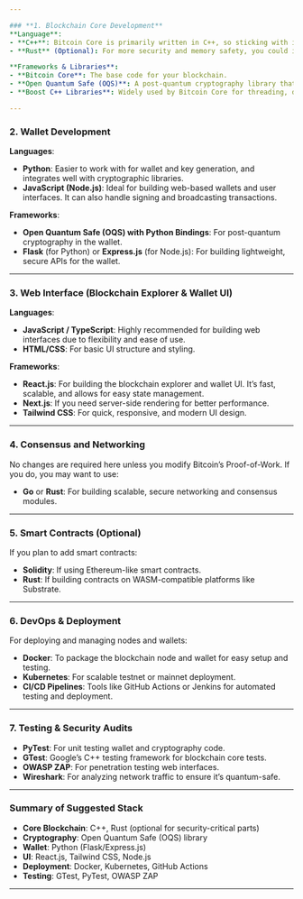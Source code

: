 ```yaml
---

### **1. Blockchain Core Development**  
**Language**:  
- **C++**: Bitcoin Core is primarily written in C++, so sticking with it allows you to reuse most of the existing infrastructure while modifying it for quantum encryption.  
- **Rust** (Optional): For more security and memory safety, you could implement critical cryptographic components in Rust and call them from C++.

**Frameworks & Libraries**:  
- **Bitcoin Core**: The base code for your blockchain.  
- **Open Quantum Safe (OQS)**: A post-quantum cryptography library that provides CRYSTALS-Dilithium, Kyber, and other quantum-safe algorithms.  
- **Boost C++ Libraries**: Widely used by Bitcoin Core for threading, data structures, etc.

---
```


### **2. Wallet Development**  
**Languages**:  
- **Python**: Easier to work with for wallet and key generation, and integrates well with cryptographic libraries.  
- **JavaScript (Node.js)**: Ideal for building web-based wallets and user interfaces. It can also handle signing and broadcasting transactions.

**Frameworks**:  
- **Open Quantum Safe (OQS) with Python Bindings**: For post-quantum cryptography in the wallet.  
- **Flask** (for Python) or **Express.js** (for Node.js): For building lightweight, secure APIs for the wallet.

---

### **3. Web Interface (Blockchain Explorer & Wallet UI)**  
**Languages**:  
- **JavaScript / TypeScript**: Highly recommended for building web interfaces due to flexibility and ease of use.  
- **HTML/CSS**: For basic UI structure and styling.

**Frameworks**:  
- **React.js**: For building the blockchain explorer and wallet UI. It’s fast, scalable, and allows for easy state management.  
- **Next.js**: If you need server-side rendering for better performance.  
- **Tailwind CSS**: For quick, responsive, and modern UI design.

---

### **4. Consensus and Networking**  
No changes are required here unless you modify Bitcoin’s Proof-of-Work. If you do, you may want to use:  
- **Go** or **Rust**: For building scalable, secure networking and consensus modules.

---

### **5. Smart Contracts (Optional)**  
If you plan to add smart contracts:  
- **Solidity**: If using Ethereum-like smart contracts.  
- **Rust**: If building contracts on WASM-compatible platforms like Substrate.

---

### **6. DevOps & Deployment**  
For deploying and managing nodes and wallets:  
- **Docker**: To package the blockchain node and wallet for easy setup and testing.  
- **Kubernetes**: For scalable testnet or mainnet deployment.  
- **CI/CD Pipelines**: Tools like GitHub Actions or Jenkins for automated testing and deployment.

---

### **7. Testing & Security Audits**  
- **PyTest**: For unit testing wallet and cryptography code.  
- **GTest**: Google’s C++ testing framework for blockchain core tests.  
- **OWASP ZAP**: For penetration testing web interfaces.  
- **Wireshark**: For analyzing network traffic to ensure it’s quantum-safe.

---

### **Summary of Suggested Stack**  
- **Core Blockchain**: C++, Rust (optional for security-critical parts)  
- **Cryptography**: Open Quantum Safe (OQS) library  
- **Wallet**: Python (Flask/Express.js)  
- **UI**: React.js, Tailwind CSS, Node.js  
- **Deployment**: Docker, Kubernetes, GitHub Actions  
- **Testing**: GTest, PyTest, OWASP ZAP  

---
